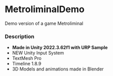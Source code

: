 # MetroliminalDemo

Demo version of a game Metroliminal

### Description

- **Made in Unity 2022.3.62f1 with URP Sample**
- NEW Unity Input System
- TextMesh Pro
- Timeline 1.8.9
- 3D Models and animations made in Blender

